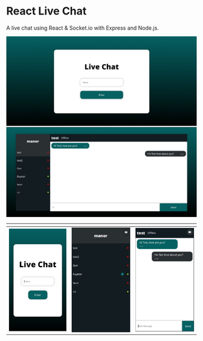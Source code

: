 # React Live Chat

A live chat using React & Socket.io with Express and Node.js.

!["login Image"](./screenshots/login.png)
!["dashboard Image"](./screenshots/dashboard.png)


| <!--                                --> | <!--                                --> | <!--                                --> |
|-----------------------------------------|-----------------------------------------|-----------------------------------------|
| !["login mobile Image"](./screenshots/mobile-login.png) | !["sidebar mobile Image"](./screenshots/mobile-sidebar.png) | !["conversation mobile Image"](./screenshots/mobile-conversation.png) |